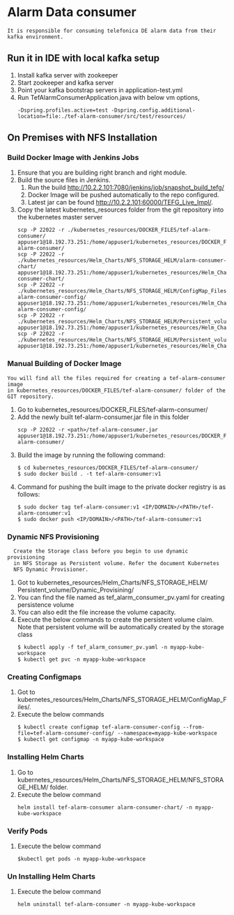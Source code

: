 # Alarm Data consumer
    It is responsible for consuming telefonica DE alarm data from their kafka environment.

## Run it in IDE with local kafka setup
1. Install kafka server with zookeeper
2. Start zookeeper and kafka server
3. Point your kafka bootstrap servers in application-test.yml
4. Run TefAlarmConsumerApplication.java with below vm options,
   ```shell
   -Dspring.profiles.active=test -Dspring.config.additional-location=file:./tef-alarm-consumer/src/test/resources/
   ```

## On Premises with NFS Installation

### Build Docker Image with Jenkins Jobs
1. Ensure that you are building right branch and right module.
2. Build the source files in Jenkins.
   1. Run the build http://10.2.2.101:7080/jenkins/job/snapshot_build_tefg/
   2. Docker Image will be pushed automatically to the repo configured.
   3. Latest jar can be found http://10.2.2.101:60000/TEFG_Live_Impl/.
3. Copy the latest kubernetes_resources folder from the git repository 
   into the kubernetes master server
   ```shell
   scp -P 22022 -r ./kubernetes_resources/DOCKER_FILES/tef-alarm-consumer/ appuser1@18.192.73.251:/home/appuser1/kubernetes_resources/DOCKER_FILES/tef-alarm-consumer/
   scp -P 22022 -r ./kubernetes_resources/Helm_Charts/NFS_STORAGE_HELM/alarm-consumer-chart/ appuser1@18.192.73.251:/home/appuser1/kubernetes_resources/Helm_Charts/NFS_STORAGE_HELM/alarm-consumer-chart/
   scp -P 22022 -r ./kubernetes_resources/Helm_Charts/NFS_STORAGE_HELM/ConfigMap_Files/tef-alarm-consumer-config/ appuser1@18.192.73.251:/home/appuser1/kubernetes_resources/Helm_Charts/NFS_STORAGE_HELM/ConfigMap_Files/tef-alarm-consumer-config/
   scp -P 22022 -r ./kubernetes_resources/Helm_Charts/NFS_STORAGE_HELM/Persistent_volume/Static_Provisining/tef_alarm_consumer_pv.yaml appuser1@18.192.73.251:/home/appuser1/kubernetes_resources/Helm_Charts/NFS_STORAGE_HELM/Persistent_volume/Static_Provisining/
   scp -P 22022 -r ./kubernetes_resources/Helm_Charts/NFS_STORAGE_HELM/Persistent_volume/Dynamic_Provisining/tef_alarm_consumer_pv.yaml appuser1@18.192.73.251:/home/appuser1/kubernetes_resources/Helm_Charts/NFS_STORAGE_HELM/Persistent_volume/Dynamic_Provisining/
   ```

### Manual Building of Docker Image
    You will find all the files required for creating a tef-alarm-consumer image 
    in kubernetes_resources/DOCKER_FILES/tef-alarm-consumer/ folder of the GIT repository. 
1. Go to kubernetes_resources/DOCKER_FILES/tef-alarm-consumer/
2. Add the newly built tef-alarm-consumer.jar file in this folder
   ```shell
   scp -P 22022 -r <path>/tef-alarm-consumer.jar appuser1@18.192.73.251:/home/appuser1/kubernetes_resources/DOCKER_FILES/tef-alarm-consumer/
   ```
3. Build the image by running the following command:
    ```shell
    $ cd kubernetes_resources/DOCKER_FILES/tef-alarm-consumer/
    $ sudo docker build . -t tef-alarm-consumer:v1
   ```
4. Command for pushing the built image to the private docker registry is as follows:
    ```shell
    $ sudo docker tag tef-alarm-consumer:v1 <IP/DOMAIN>/<PATH>/tef-alarm-consumer:v1
    $ sudo docker push <IP/DOMAIN>/<PATH>/tef-alarm-consumer:v1
    ```

### Dynamic NFS Provisioning
      Create the Storage class before you begin to use dynamic provisioning 
      in NFS Storage as Persistent volume. Refer the document Kubernetes 
      NFS Dynamic Provisioner.
1. Got to kubernetes_resources/Helm_Charts/NFS_STORAGE_HELM/
   Persistent_volume/Dynamic_Provisining/ 
2. You can find the file named as tef_alarm_consumer_pv.yaml for creating persistence volume
3. You can also edit the file increase the volume capacity.
4. Execute the below commands to create the persistent volume claim.
   Note that persistent volume will be automatically created by the storage class
   ```shell-
   $ kubectl apply -f tef_alarm_consumer_pv.yaml -n myapp-kube-workspace
   $ kubectl get pvc -n myapp-kube-workspace
   ```

### Creating Configmaps
1. Got to kubernetes_resources/Helm_Charts/NFS_STORAGE_HELM/ConfigMap_Files/.
2. Execute the below commands
   ```shell
   $ kubectl create configmap tef-alarm-consumer-config --from-file=tef-alarm-consumer-config/ --namespace=myapp-kube-workspace
   $ kubectl get configmap -n myapp-kube-workspace
   ```

### Installing Helm Charts
1. Go to kubernetes_resources/Helm_Charts/NFS_STORAGE_HELM/NFS_STORAGE_HELM/ folder.
2. Execute the below command
   ```shell
   helm install tef-alarm-consumer alarm-consumer-chart/ -n myapp-kube-workspace
   ```

### Verify Pods
1. Execute the below command
   ```shell
   $kubectl get pods -n myapp-kube-workspace
   ```
### Un Installing Helm Charts
1. Execute the below command
   ```shell
   helm uninstall tef-alarm-consumer -n myapp-kube-workspace
   ```